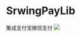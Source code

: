 # SrwingPayLib
集成支付宝微信支付
[![](https://jitpack.io/v/694177407/SrwingPayLib.svg)](https://jitpack.io/#694177407/SrwingPayLib)

